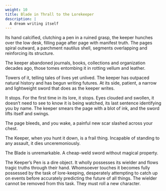 ```yaml
---
weight: 10
title: Blade in Thrall to the Lorekeeper
description: |
  A dream writing itself
---
```

Its hand calcified, clutching a pen in a ruined grasp, the keeper hunches over the low desk, filling page after page with manifest truth. The pages spiral outward, a parchment nautilus shell, segments overlapping and reinforcing its structure. 

The keeper abandoned journals, books, collections and organization decades ago, those tomes entombing it in rotting vellum and leather. 

Towers of it, telling tales of lives yet unlived. The keeper has outpaced natural history and has begun writing futures. At its side, patient, a narrow and lightweight sword that does as the keeper writes.

It stops. For the first time in its lore, it stops. Eyes clouded and swollen, it doesn’t need to see to know it is being watched, its last sentence identifying you by name. The keeper smears the page with a blot of ink, and the sword lifts itself and swings. 

The page bleeds, and you wake, a painful new scar slashed across your chest.

The Keeper, when you hunt it down, is a frail thing. Incapable of standing to any assault, it dies unceremoniously.

The Blade is unremarkable. A cheap-weld sword without magical property.

The Keeper’s Pen is a dire object. It wholly possesses its wielder and flows tragic truths through their hand. Whomsoever touches it becomes fully possessed by the task of lore-keeping, desperately attempting to catch up on events before accurately predicting the future of all things. The wielder cannot be removed from this task. They must roll a new character.
